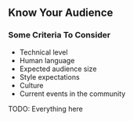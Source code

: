 ## Know Your Audience

### Some Criteria To Consider

* Technical level
* Human language
* Expected audience size
* Style expectations
* Culture
* Current events in the community

TODO: Everything here
